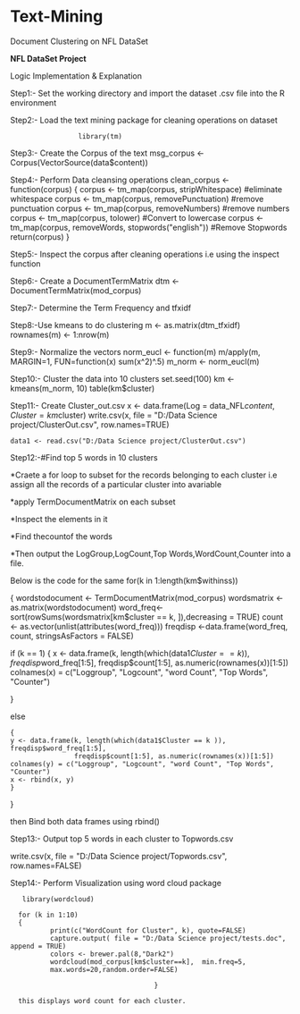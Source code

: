 # Text-Mining
Document Clustering on NFL DataSet

******NFL DataSet Project******

Logic Implementation & Explanation


Step1:-   Set the working directory and import the dataset .csv file into the R environment

Step2:-   Load the text mining package for cleaning operations on dataset

                     library(tm)

Step3:-  Create the Corpus of the text
             msg_corpus <- Corpus(VectorSource(data$content))

Step4:-   Perform  Data cleansing operations
            clean_corpus <- function(corpus)
        {
  corpus <- tm_map(corpus, stripWhitespace)
  #eliminate whitespace
  corpus <- tm_map(corpus, removePunctuation)
  #remove punctuation
  corpus <- tm_map(corpus, removeNumbers)
  #remove numbers
  corpus <- tm_map(corpus, tolower)
  #Convert to lowercase
  corpus <- tm_map(corpus, removeWords, stopwords("english"))
  #Remove Stopwords
  return(corpus)
                         }

Step5:-   Inspect the corpus after cleaning operations
     i.e using the inspect function

Step6:- Create a DocumentTermMatrix
            dtm <- DocumentTermMatrix(mod_corpus)

Step7:- Determine the Term Frequency and tfxidf  
    
Step8:-Use kmeans  to do clustering
             m <- as.matrix(dtm_tfxidf)
             rownames(m) <- 1:nrow(m)

Step9:-  Normalize the vectors
            norm_eucl <- function(m) m/apply(m, MARGIN=1, FUN=function(x) sum(x^2)^.5)
            m_norm <- norm_eucl(m)

Step10:- Cluster the data into 10 clusters
              set.seed(100)
              km <- kmeans(m_norm, 10)
              table(km$cluster)

Step11:- Create Cluster_out.csv 
    x <- data.frame(Log = data_NFL$content, Cluster = km$cluster)
   write.csv(x, file = "D:/Data Science project/ClusterOut.csv", row.names=TRUE)

    data1 <- read.csv("D:/Data Science project/ClusterOut.csv")

Step12:-#Find top 5 words in 10 clusters

 *Craete a for loop to subset for the records belonging to each cluster i.e assign all the records of a particular cluster into avariable

 *apply TermDocumentMatrix on each subset

 *Inspect the elements in it

 *Find thecountof the words

 *Then output the LogGroup,LogCount,Top Words,WordCount,Counter into a file.
  
Below is the code for the same
for(k in 1:length(km$withinss))
  
{
  wordstodocument <- TermDocumentMatrix(mod_corpus)
  wordsmatrix <-as.matrix(wordstodocument)
  word_freq<- sort(rowSums(wordsmatrix[km$cluster == k, ]),decreasing = TRUE)
  count <- as.vector(unlist(attributes(word_freq))) 
  freqdisp  <-data.frame(word_freq, count, stringsAsFactors = FALSE)

  
  
  if (k == 1)
    {
    x <- data.frame(k, length(which(data1$Cluster == k )), freqdisp$word_freq[1:5], 
                    freqdisp$count[1:5], as.numeric(rownames(x))[1:5])
    colnames(x) = c("Loggroup", "Logcount", "word Count", "Top Words", "Counter")
    
  } 
  
  else
    
    {
    y <- data.frame(k, length(which(data1$Cluster == k )), freqdisp$word_freq[1:5],
                    freqdisp$count[1:5], as.numeric(rownames(x))[1:5]) 
    colnames(y) = c("Loggroup", "Logcount", "word Count", "Top Words", "Counter")
    x <- rbind(x, y) 
    }
  
}

then Bind both data frames using rbind()

Step13:- Output top 5 words in each cluster to Topwords.csv

 write.csv(x, file = "D:/Data Science project/Topwords.csv", row.names=FALSE)

Step14:- Perform Visualization using word cloud package


       library(wordcloud)

      for (k in 1:10)
      {
              print(c("WordCount for Cluster", k), quote=FALSE)
              capture.output( file = "D:/Data Science project/tests.doc", append = TRUE)
              colors <- brewer.pal(8,"Dark2")
              wordcloud(mod_corpus[km$cluster==k],  min.freq=5, 
              max.words=20,random.order=FALSE)
    
                                        }
    
      this displays word count for each cluster.
